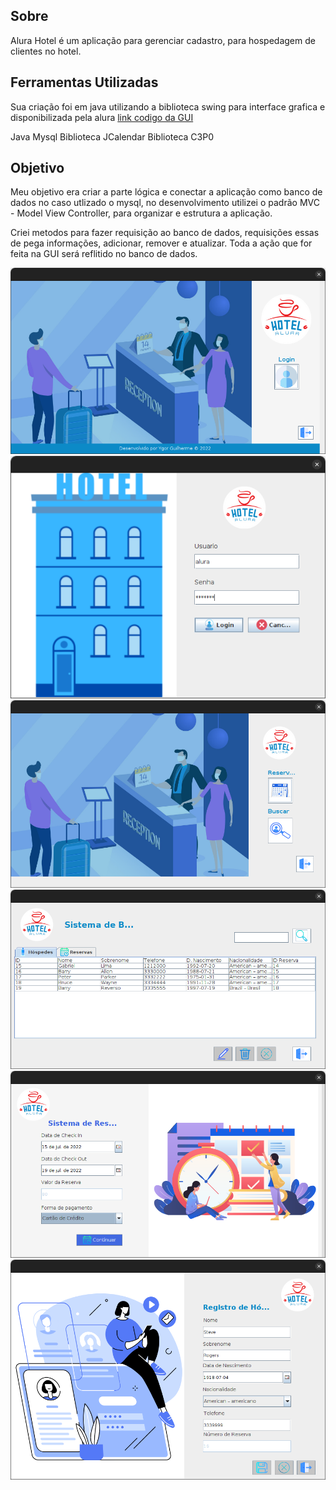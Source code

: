 ## Sobre

Alura Hotel é um aplicação para gerenciar cadastro, para hospedagem de clientes no hotel.

## Ferramentas Utilizadas

Sua criação foi em java utilizando a biblioteca swing para interface grafica e disponibilizada pela alura [link codigo da GUI](https://github.com/alura-challenges/challenge-one-alura-hotel-br)

Java
Mysql
Biblioteca JCalendar
Biblioteca C3P0

## Objetivo

Meu objetivo era criar a parte lógica e conectar a aplicação como banco de dados no caso utlizado o mysql, no desenvolvimento utilizei o padrão MVC - Model View Controller, para organizar e estrutura a aplicação.

Criei metodos para fazer requisição ao banco de dados, requisições essas de pega informações, adicionar, remover e atualizar. Toda a ação que for feita na GUI será reflitido no banco de dados.

![Tela Inicial](image/inicial.png)
![Tela Login](image/login.png)
![Tela Menu de Usuario](image/menuUsuario.png)
![Tela Informação](image/telaInformacao.png)
![Tela de Reserva](image/telaReserva.png)
![Tela Cadastra Cliente](image/cadastraCliente.png)
